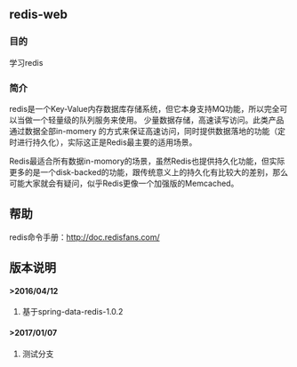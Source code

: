 ## redis-web

### 目的
 学习redis

### 简介
redis是一个Key-Value内存数据库存储系统，但它本身支持MQ功能，所以完全可以当做一个轻量级的队列服务来使用。
少量数据存储，高速读写访问。此类产品通过数据全部in-momery 的方式来保证高速访问，同时提供数据落地的功能（定时进行持久化），实际这正是Redis最主要的适用场景。


Redis最适合所有数据in-momory的场景，虽然Redis也提供持久化功能，但实际更多的是一个disk-backed的功能，跟传统意义上的持久化有比较大的差别，那么可能大家就会有疑问，似乎Redis更像一个加强版的Memcached。

## 帮助
redis命令手册：http://doc.redisfans.com/


## 版本说明

#### >2016/04/12
1. 基于spring-data-redis-1.0.2

#### >2017/01/07
1. 测试分支
